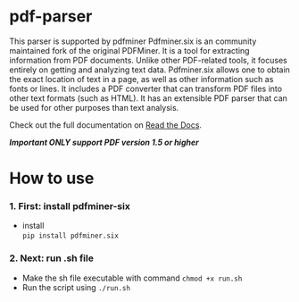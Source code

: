 # pdf-parser
This parser is supported by pdfminer
Pdfminer.six is an community maintained fork of the original PDFMiner. It is a
tool for extracting information from PDF documents.
Unlike other PDF-related tools, it focuses entirely on getting
and analyzing text data. Pdfminer.six allows one to obtain
the exact location of text in a page, as well as
other information such as fonts or lines.
It includes a PDF converter that can transform PDF files
into other text formats (such as HTML). It has an extensible
PDF parser that can be used for other purposes than text analysis.

Check out the full documentation on
[Read the Docs](https://pdfminersix.readthedocs.io).

***Important ONLY support PDF version 1.5 or higher***  
# How to use  
### 1. First: install pdfminer-six  
- install  
  ```pip install pdfminer.six```
### 2. Next: run .sh file  
- Make the sh file executable with command ```chmod +x run.sh```  
- Run the script using ```./run.sh```

